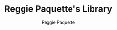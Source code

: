---
layout: library
title: Reggie Paquette's Library
display-title: Library
author: Reggie Paquette
description: My library lists all the books I've read or listened to over the years and my thoughts about each.
permalink: /library
---